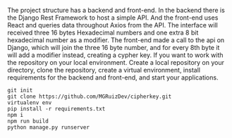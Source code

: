 The project structure has a backend and front-end. 
In the backend there is the Django Rest Framework to host a simple API. 
And the front-end uses React and queries data throughout Axios from the API. 
The interface will received three 16 bytes Hexadecimal numbers and one extra 8 bit hexadecimal number as a modifier. 
The front-end made a call to the api on Django, which will join the three 16 byte number, 
and for every 8th byte it will add a modifier instead, creating a cypher key.
If you want to work with the repository on your local environment. Create a local repository on your directory, clone the repository, create a virtual environment, install requirements for the backend and front-end, and start your applications.

```
git init
git clone https://github.com/MGRuizDev/cipherkey.git
virtualenv env
pip install -r requirements.txt
npm i
npm run build
python manage.py runserver
```
